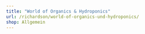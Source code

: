```yaml
---
title: "World of Organics & Hydroponics"
url: /richardson/world-of-organics-und-hydroponics/
shop: Allgemein
---
```

